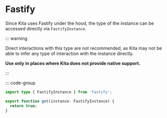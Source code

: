 # Fastify

Since Kita uses Fastify under the hood, the type of the instance can be accessed directly via `FastifyInstance`.

::: warning

Direct interactions with this type are not recommended, as Kita may not be able to infer any type of interaction with the instance directly.

**Use only in places where Kita does not provide native support.**

:::

::: code-group

```ts {4} [routes/index.ts]
import type { FastifyInstance } from 'fastify';

export function get(instance: FastifyInstance) {
  return true;
}
```
